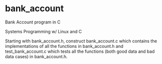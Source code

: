# bank_account
Bank Account program in C

Systems Programming w/ Linux and C

Starting with bank_account.h, construct bank_account.c which contains the implementations 
of all the functions in bank_account.h and test_bank_account.c which tests all the functions 
(both good data and bad data cases) in bank_account.h.
